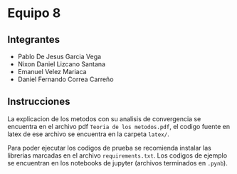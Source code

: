 # Equipo 8

## Integrantes

- Pablo De Jesus Garcia Vega
- Nixon Daniel Lizcano Santana
- Emanuel Velez Mariaca
- Daniel Fernando Correa Carreño

## Instrucciones

La explicacion de los metodos con su analisis de convergencia se encuentra en el archivo pdf `Teoria de los metodos.pdf`, el codigo fuente en latex de ese archivo se encuentra en la carpeta `latex/`.

Para poder ejecutar los codigos de prueba se recomienda instalar las librerias marcadas en el archivo `requirements.txt`. Los codigos de ejemplo se encuentran en los notebooks de jupyter (archivos terminados en `.pynb`).
